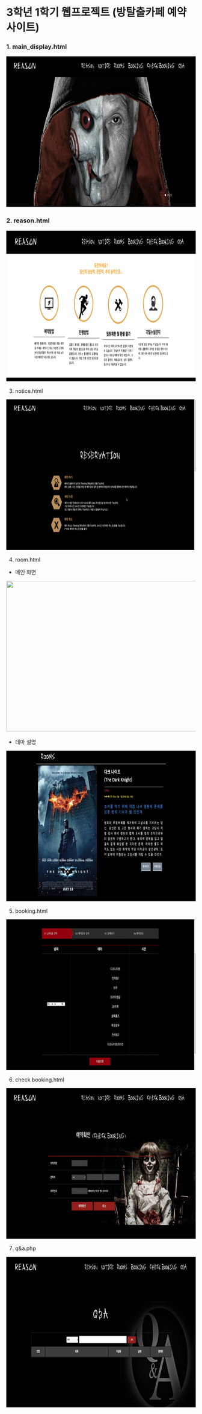 # 3학년 1학기 웹프로젝트 (방탈출카페 예약 사이트)
  
### 1. main_display.html
<img src="./desc/main.png" width="800" height="400">
  
### 2. reason.html
<img src="./desc/reason.png" width="800" height="400">

3. notice.html
<img src="./desc/notice.gif" width="800" height="400">

4. room.html
- 메인 화면
<img src="./desc/rooms_main.gif" width="800" height="400">
  
- 테마 설명
<img src="./desc/room_desc.gif" width="800" height="400">

5. booking.html
<img src="./desc/booking_desc.gif" width="800" height="400">

6. check booking.html
<img src="./desc/check_booking.png" width="800" height="400">

7. q&a.php
<img src="./desc/qna.png" width="800" height="400">
